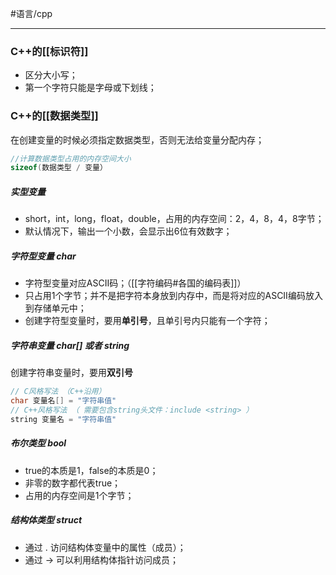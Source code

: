 #语言/cpp 
***
### C++的[[标识符]]
- 区分大小写；
- 第一个字符只能是字母或下划线；

### C++的[[数据类型]]
在创建变量的时候必须指定数据类型，否则无法给变量分配内存；
```cpp
//计算数据类型占用的内存空间大小 
sizeof(数据类型 / 变量）
```

##### 实型变量
-   short，int，long，float，double，占用的内存空间：2，4，8，4，8字节；
-   默认情况下，输出一个小数，会显示出6位有效数字；

##### 字符型变量 char
-   字符型变量对应ASCII码；（[[字符编码#各国的编码表]]）
-   只占用1个字节；并不是把字符本身放到内存中，而是将对应的ASCII编码放入到存储单元中；
-   创建字符型变量时，要用**单引号**，且单引号内只能有一个字符；

##### 字符串变量 char[] 或者 string
创建字符串变量时，要用**双引号**
```cpp
// C风格写法 （C++沿用）
char 变量名[] = "字符串值"
// C++风格写法 （ 需要包含string头文件：include <string> ）
string 变量名 = "字符串值"
```

##### 布尔类型 bool
-   true的本质是1，false的本质是0；
-   非零的数字都代表true；
-   占用的内存空间是1个字节；

##### 结构体类型 struct
-   通过 . 访问结构体变量中的属性（成员）；
-   通过 -> 可以利用结构体指针访问成员；
